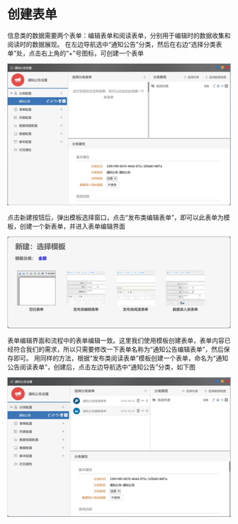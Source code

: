# 创建表单



信息类的数据需要两个表单：编辑表单和阅读表单，分别用于编辑时的数据收集和阅读时的数据展现。 在左边导航选中“通知公告”分类，然后在右边“选择分类表单”处，点击右上角的“+”号图标，可创建一个表单

![](../.gitbook/assets/image%20%2875%29.png)

点击新建按钮后，弹出模板选择窗口，点击“发布类编辑表单”，即可以此表单为模板，创建一个新表单，并进入表单编辑界面

![](../.gitbook/assets/image%20%2831%29.png)



表单编辑界面和流程中的表单编辑一致。这里我们使用模板创建表单，表单内容已经符合我们的需求，所以只需要修改一下表单名称为“通知公告编辑表单”，然后保存即可。 用同样的方法，根据“发布类阅读表单”模板创建一个表单，命名为“通知公告阅读表单”，创建后，点击左边导航选中“通知公告”分类，如下图

![](../.gitbook/assets/image%20%2842%29.png)





